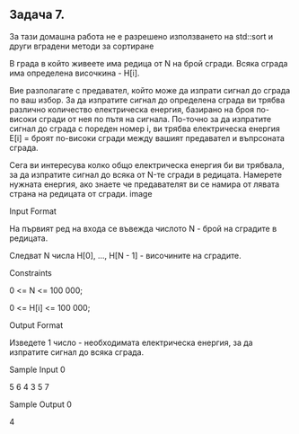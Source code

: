 ## Задача 7.

За тази домашна работа не е разрешено използването на std::sort и други вградени методи за сортиране

В града в който живеете има редица от N на брой сгради. Всяка сграда има определена височкина - H[i].

Вие разполагате с предавател, който може да изпрати сигнал до сграда по ваш избор. За да изпратите сигнал до определена сграда ви трябва различно количество електрическа енергия, базирано на броя по-високи сгради от нея по пътя на сигнала. По-точно за да изпратите сигнал до сграда с пореден номер i, ви трябва електрическа енергия E[i] = броят по-високи сгради между вашият предавател и въпрсоната сграда.

Сега ви интересува колко общо електрическа енергия би ви трябвала, за да изпратите сигнал до всяка от N-те сгради в редицата. Намерете нужната енергия, ако знаете че предавателят ви се намира от лявата страна на редицата от сгради. image

Input Format

На първият ред на входа се въвежда числото N - брой на сградите в редицата.

Следват N числа H[0], ..., H[N - 1] - височините на сградите.

Constraints

0 <= N <= 100 000;

0 <= H[i] <= 100 000;

Output Format

Изведете 1 число - необходимата електрическа енергия, за да изпратите сигнал до всяка сграда.

Sample Input 0

5
6 4 3 5 7

Sample Output 0

4


